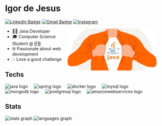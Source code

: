 # Igor de Jesus

[![Linkedin Badge](https://img.shields.io/badge/-LinkedIn-6633cc?style=flat-square&logo=Linkedin&logoColor=white&link=https://www.linkedin.com/in/igor--jesus//)](https://www.linkedin.com/in/igor--jesus/)
[![Gmail Badge](https://img.shields.io/badge/-igorjesus734@gmail.com-6633cc?style=flat-square&logo=Gmail&logoColor=white&link=mailto:igorjesus734@gmail.com)](mailto:igorjesus734@gmail.com)
[![Instagram](https://img.shields.io/badge/-ig41_j-6633cc?style=flat-square&logo=Instagram&logoColor=white&link=https://www.instagram.com/ig41_j/)](https://www.instagram.com/ig41_j/)

<img align="right" height="139" alt="Java in the chest" src="./java.jpg" width="300px"/>

- 👩‍💻 Java Developer
- 🎓 Computer Science Student @ [IFB](https://www.ifb.edu.br/taguatinga)
- 🌐 Passionate about web development
- 💡 Love a good challenge

<h2 align="left">Techs</h2>

<div align="left">
  <img src="https://skillicons.dev/icons?i=java" height="40" alt="java logo" />
  <img width="12" />
  <img src="https://skillicons.dev/icons?i=spring" height="40" alt="spring logo" />
  <img width="12" />
  <img src="https://skillicons.dev/icons?i=docker" height="40" alt="docker logo" />
  <img width="12" />
  <img src="https://skillicons.dev/icons?i=mysql" height="40" alt="mysql logo" />
  <img width="12" />
  <img src="https://skillicons.dev/icons?i=mongodb" height="40" alt="mongodb logo" />
  <img width="12" />
  <img src="https://skillicons.dev/icons?i=postgres" height="40" alt="postgresql logo" />
  <img width="12" />
  <img src="https://skillicons.dev/icons?i=aws" height="40" alt="amazonwebservices logo" />
</div>

<h2 align="left">Stats</h2>

<div align="left">
  <img src="https://github-readme-stats.vercel.app/api?username=IG41&hide_title=false&hide_rank=false&show_icons=true&include_all_commits=true&count_private=true&disable_animations=false&theme=tokyonight&locale=en&hide_border=false&order=1" height="150" alt="stats graph"  />
  <img src="https://github-readme-stats.vercel.app/api/top-langs?username=IG41&locale=en&hide_title=false&layout=compact&card_width=320&langs_count=5&theme=tokyonight&hide_border=false&order=2" height="150" alt="languages graph"  />
</div>

